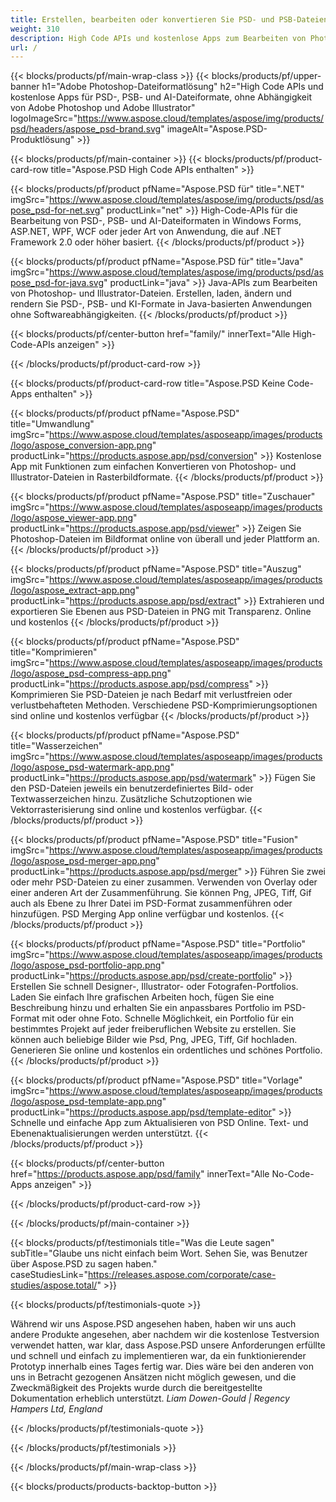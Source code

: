 ```yaml
---
title: Erstellen, bearbeiten oder konvertieren Sie PSD- und PSB-Dateien in PDF- und Bildformate
weight: 310
description: High Code APIs und kostenlose Apps zum Bearbeiten von Photoshop-Dateien. Möglichkeit zum Aktualisieren von Ebeneneigenschaften, Hinzufügen von Wasserzeichen, Drehen, Drehen, Drehen, Schneiden, Dithering, Rasterkonvertierung.
url: /
---
```


{{< blocks/products/pf/main-wrap-class >}}
{{< blocks/products/pf/upper-banner h1="Adobe Photoshop-Dateiformatlösung" h2="High Code APIs und kostenlose Apps für PSD-, PSB- und AI-Dateiformate, ohne Abhängigkeit von Adobe Photoshop und Adobe Illustrator" logoImageSrc="https://www.aspose.cloud/templates/aspose/img/products/psd/headers/aspose_psd-brand.svg" imageAlt="Aspose.PSD-Produktlösung" >}}

{{< blocks/products/pf/main-container >}}
{{< blocks/products/pf/product-card-row title="Aspose.PSD High Code APIs enthalten" >}}

{{< blocks/products/pf/product pfName="Aspose.PSD für" title=".NET" imgSrc="https://www.aspose.cloud/templates/aspose/img/products/psd/aspose_psd-for-net.svg" productLink="net" >}}
High-Code-APIs für die Bearbeitung von PSD-, PSB- und AI-Dateiformaten in Windows Forms, ASP.NET, WPF, WCF oder jeder Art von Anwendung, die auf .NET Framework 2.0 oder höher basiert.
{{< /blocks/products/pf/product >}}

{{< blocks/products/pf/product pfName="Aspose.PSD für" title="Java" imgSrc="https://www.aspose.cloud/templates/aspose/img/products/psd/aspose_psd-for-java.svg" productLink="java" >}}
Java-APIs zum Bearbeiten von Photoshop- und Illustrator-Dateien. Erstellen, laden, ändern und rendern Sie PSD-, PSB- und KI-Formate in Java-basierten Anwendungen ohne Softwareabhängigkeiten.
{{< /blocks/products/pf/product >}}

{{< blocks/products/pf/center-button href="family/" innerText="Alle High-Code-APIs anzeigen" >}}

{{< /blocks/products/pf/product-card-row >}}

{{< blocks/products/pf/product-card-row title="Aspose.PSD Keine Code-Apps enthalten" >}}

{{< blocks/products/pf/product pfName="Aspose.PSD" title="Umwandlung" imgSrc="https://www.aspose.cloud/templates/asposeapp/images/products/logo/aspose_conversion-app.png" productLink="https://products.aspose.app/psd/conversion" >}}
Kostenlose App mit Funktionen zum einfachen Konvertieren von Photoshop- und Illustrator-Dateien in Rasterbildformate.
{{< /blocks/products/pf/product >}}

{{< blocks/products/pf/product pfName="Aspose.PSD" title="Zuschauer" imgSrc="https://www.aspose.cloud/templates/asposeapp/images/products/logo/aspose_viewer-app.png" productLink="https://products.aspose.app/psd/viewer" >}}
Zeigen Sie Photoshop-Dateien im Bildformat online von überall und jeder Plattform an.
{{< /blocks/products/pf/product >}}

{{< blocks/products/pf/product pfName="Aspose.PSD" title="Auszug" imgSrc="https://www.aspose.cloud/templates/asposeapp/images/products/logo/aspose_extract-app.png" productLink="https://products.aspose.app/psd/extract" >}}
Extrahieren und exportieren Sie Ebenen aus PSD-Dateien in PNG mit Transparenz. Online und kostenlos
{{< /blocks/products/pf/product >}}

{{< blocks/products/pf/product pfName="Aspose.PSD" title="Komprimieren" imgSrc="https://www.aspose.cloud/templates/asposeapp/images/products/logo/aspose_psd-compress-app.png" productLink="https://products.aspose.app/psd/compress" >}}
Komprimieren Sie PSD-Dateien je nach Bedarf mit verlustfreien oder verlustbehafteten Methoden. Verschiedene PSD-Komprimierungsoptionen sind online und kostenlos verfügbar
{{< /blocks/products/pf/product >}}

{{< blocks/products/pf/product pfName="Aspose.PSD" title="Wasserzeichen" imgSrc="https://www.aspose.cloud/templates/asposeapp/images/products/logo/aspose_psd-watermark-app.png" productLink="https://products.aspose.app/psd/watermark" >}}
Fügen Sie den PSD-Dateien jeweils ein benutzerdefiniertes Bild- oder Textwasserzeichen hinzu. Zusätzliche Schutzoptionen wie Vektorrasterisierung sind online und kostenlos verfügbar.
{{< /blocks/products/pf/product >}}

{{< blocks/products/pf/product pfName="Aspose.PSD" title="Fusion" imgSrc="https://www.aspose.cloud/templates/asposeapp/images/products/logo/aspose_psd-merger-app.png" productLink="https://products.aspose.app/psd/merger" >}}
Führen Sie zwei oder mehr PSD-Dateien zu einer zusammen. Verwenden von Overlay oder einer anderen Art der Zusammenführung. Sie können Png, JPEG, Tiff, Gif auch als Ebene zu Ihrer Datei im PSD-Format zusammenführen oder hinzufügen. PSD Merging App online verfügbar und kostenlos.
{{< /blocks/products/pf/product >}}

{{< blocks/products/pf/product pfName="Aspose.PSD" title="Portfolio" imgSrc="https://www.aspose.cloud/templates/asposeapp/images/products/logo/aspose_psd-portfolio-app.png" productLink="https://products.aspose.app/psd/create-portfolio" >}}
Erstellen Sie schnell Designer-, Illustrator- oder Fotografen-Portfolios. Laden Sie einfach Ihre grafischen Arbeiten hoch, fügen Sie eine Beschreibung hinzu und erhalten Sie ein anpassbares Portfolio im PSD-Format mit oder ohne Foto. Schnelle Möglichkeit, ein Portfolio für ein bestimmtes Projekt auf jeder freiberuflichen Website zu erstellen. Sie können auch beliebige Bilder wie Psd, Png, JPEG, Tiff, Gif hochladen. Generieren Sie online und kostenlos ein ordentliches und schönes Portfolio.
{{< /blocks/products/pf/product >}}

{{< blocks/products/pf/product pfName="Aspose.PSD" title="Vorlage" imgSrc="https://www.aspose.cloud/templates/asposeapp/images/products/logo/aspose_psd-template-app.png" productLink="https://products.aspose.app/psd/template-editor" >}}
Schnelle und einfache App zum Aktualisieren von PSD Online. Text- und Ebenenaktualisierungen werden unterstützt.
{{< /blocks/products/pf/product >}}

{{< blocks/products/pf/center-button href="https://products.aspose.app/psd/family" innerText="Alle No-Code-Apps anzeigen" >}}

{{< /blocks/products/pf/product-card-row >}}

{{< /blocks/products/pf/main-container >}}

{{< blocks/products/pf/testimonials title="Was die Leute sagen" subTitle="Glaube uns nicht einfach beim Wort. Sehen Sie, was Benutzer über Aspose.PSD zu sagen haben." caseStudiesLink="https://releases.aspose.com/corporate/case-studies/aspose.total/" >}}

{{< blocks/products/pf/testimonials-quote >}}
<p class="first">
 Während wir uns Aspose.PSD angesehen haben, haben wir uns auch andere Produkte angesehen, aber nachdem wir die kostenlose Testversion verwendet hatten, war klar, dass Aspose.PSD unsere Anforderungen erfüllte und schnell und einfach zu implementieren war, da ein funktionierender Prototyp innerhalb eines Tages fertig war. Dies wäre bei den anderen von uns in Betracht gezogenen Ansätzen nicht möglich gewesen, und die Zweckmäßigkeit des Projekts wurde durch die bereitgestellte Dokumentation erheblich unterstützt.
 <em>
  Liam Dowen-Gould | Regency Hampers Ltd, England
 </em>
</p>

{{< /blocks/products/pf/testimonials-quote >}}

{{< /blocks/products/pf/testimonials >}}

{{< /blocks/products/pf/main-wrap-class >}}

{{< blocks/products/products-backtop-button >}}
